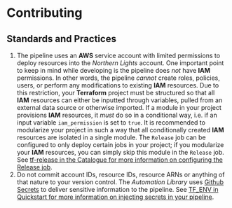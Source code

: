 # Contributing

## Standards and Practices

1. The pipeline uses an **AWS** service account with limited permissions to deploy resources into the _Northern Lights_ account. One important point to keep in mind while developing is the pipeline does _not_ have **IAM** permissions. In other words, the pipeline _cannot_ create roles, policies, users, or perform any modifications to existing **IAM** resources. Due to this restriction, your **Terraform** project must be structured so that all **IAM** resources can either be inputted through variables, pulled from an external data source or otherwise imported. If a module in your project provisions **IAM** resources, it _must_ do so in a conditional way, i.e. if an input variable `iam_permission` is set to `true`. It is recommended to modularize your project in such a way that all conditionally created **IAM** resources are isolated in a single module. The `Release` job can be configured to only deploy certain jobs in your project; if you modularize your **IAM** resources, you can simply skip this module in the `Release` job. See [tf-release in the Catalogue for more information on configuring the Release job](./CATALOGUE.md#tf-release).
2. Do not commit account IDs, resource IDs, resource ARNs or anything of that nature to your version control. The _Automation Library_ uses [Github Secrets](https://docs.github.com/en/rest/actions/secrets) to deliver sensitive information to the pipeline. See [TF_ENV in Quickstart for more information on injecting secrets in your pipeline](./QUICKSTART.md#tf_env).